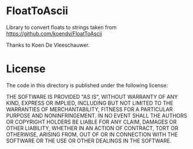 # FloatToAscii

Library to convert floats to strings taken from https://github.com/koendv/FloatToAscii

Thanks to Koen De Vleeschauwer.

# License

The code in this directory is published under the following license:

THE SOFTWARE IS PROVIDED "AS IS", WITHOUT WARRANTY OF ANY KIND, EXPRESS OR
IMPLIED, INCLUDING BUT NOT LIMITED TO THE WARRANTIES OF MERCHANTABILITY,
FITNESS FOR A PARTICULAR PURPOSE AND NONINFRINGEMENT. IN NO EVENT SHALL THE
AUTHORS OR COPYRIGHT HOLDERS BE LIABLE FOR ANY CLAIM, DAMAGES OR OTHER
LIABILITY, WHETHER IN AN ACTION OF CONTRACT, TORT OR OTHERWISE, ARISING FROM,
OUT OF OR IN CONNECTION WITH THE SOFTWARE OR THE USE OR OTHER DEALINGS IN THE
SOFTWARE.
